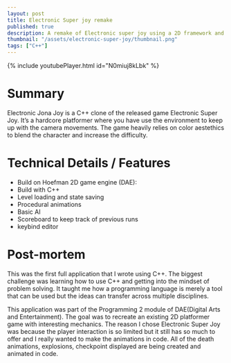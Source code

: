 ```yaml
---
layout: post
title: Electronic Super joy remake
published: true 
description: A remake of Electronic super joy using a 2D framework and C++ with the goal to learn about C++ and OOP.
thumbnail: "/assets/electronic-super-joy/thumbnail.png"
tags: ["C++"]
---
```


{% include youtubePlayer.html id="N0miuj8kLbk"  %}

# Summary 
Electronic Jona Joy is a C++ clone of the released game Electronic Super Joy. It’s a hardcore platformer where you have use the environment to keep up with the camera movements. The game heavily relies on color aestethics to blend the character and increase the difficulty.

# Technical Details / Features
- Build on Hoefman 2D game engine (DAE): 
- Build with C++
- Level loading and state saving
- Procedural animations
- Basic AI
- Scoreboard to keep track of previous runs
- keybind editor

# Post-mortem
This was the first full application that I wrote using C++. The biggest challenge was learning how to use C++ and getting into the mindset of problem solving. It taught me
how a programming language is merely a tool that can be used but the ideas can transfer across multiple disciplines.

This application was part of the Programming 2 module of DAE(Digital Arts and Entertainment). The goal was to recreate an existing 2D platformer game with interesting mechanics. The reason I chose Electronic Super Joy was because the player interaction is so limited but it still has so much to offer and I really wanted to make the animations in code.
All of the death animations, explosions, checkpoint displayed are being created and animated in code.